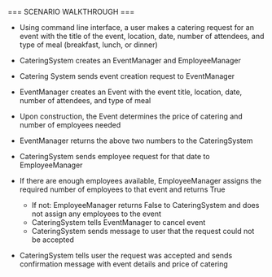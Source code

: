 === SCENARIO WALKTHROUGH === 

- Using command line interface, a user makes a catering request for an event with the title of the event, 
location, date, number of attendees, and type of meal (breakfast, lunch, or dinner)
- CateringSystem creates an EventManager and EmployeeManager
- Catering System sends event creation request to EventManager
- EventManager creates an Event with the event title, location, date, number of attendees, and type of meal
- Upon construction, the Event determines the price of catering and number of employees needed
- EventManager returns the above two numbers to the CateringSystem
- CateringSystem sends employee request for that date to EmployeeManager
- If there are enough employees available, EmployeeManager assigns the required number of employees to that event 
and returns True

  - If not: EmployeeManager returns False to CateringSystem and does not assign any employees to 
  the event
  - CateringSystem tells EventManager to cancel event
  - CateringSystem sends message to user that the request could not be accepted

- CateringSystem tells user the request was accepted and sends confirmation message with event details and price of 
catering
